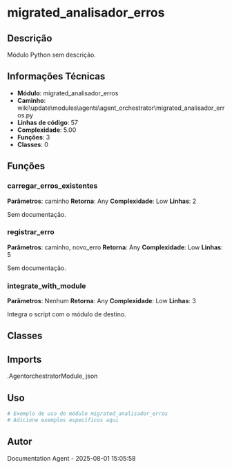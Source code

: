 # migrated_analisador_erros

## Descrição

Módulo Python sem descrição.

## Informações Técnicas

- **Módulo**: migrated_analisador_erros
- **Caminho**: wiki\update\modules\agents\agent_orchestrator\migrated_analisador_erros.py
- **Linhas de código**: 57
- **Complexidade**: 5.00
- **Funções**: 3
- **Classes**: 0

## Funções

### carregar_erros_existentes

**Parâmetros**: caminho
**Retorna**: Any
**Complexidade**: Low
**Linhas**: 2

Sem documentação.

### registrar_erro

**Parâmetros**: caminho, novo_erro
**Retorna**: Any
**Complexidade**: Low
**Linhas**: 5

Sem documentação.

### integrate_with_module

**Parâmetros**: Nenhum
**Retorna**: Any
**Complexidade**: Low
**Linhas**: 3

Integra o script com o módulo de destino.

## Classes

## Imports

.AgentorchestratorModule, json

## Uso

```python
# Exemplo de uso do módulo migrated_analisador_erros
# Adicione exemplos específicos aqui
```

## Autor

Documentation Agent - 2025-08-01 15:05:58
